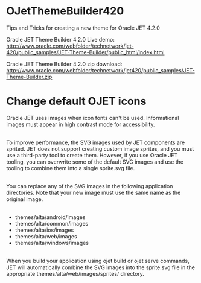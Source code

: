 # OJetThemeBuilder420
Tips and Tricks for creating a new theme for Oracle JET 4.2.0

Oracle JET Theme Builder 4.2.0 Live demo: <br />
http://www.oracle.com/webfolder/technetwork/jet-420/public_samples/JET-Theme-Builder/public_html/index.html

Oracle JET Theme Builder 4.2.0 zip download: <br />
http://www.oracle.com/webfolder/technetwork/jet420/public_samples/JET-Theme-Builder.zip

# Change default OJET icons
Oracle JET uses images when icon fonts can't be used. Informational images must appear in high contrast mode for accessibility. <br /><br />

To improve performance, the SVG images used by JET components are sprited. JET does not support creating custom image sprites, and you must use a third-party tool to create them. However, if you use Oracle JET tooling, you can overwrite some of the default SVG images and use the tooling to combine them into a single sprite.svg file. <br /><br />

You can replace any of the SVG images in the following application directories. Note that your new image must use the same name as the original image. <br /><br />

- themes/alta/android/images <br />
- themes/alta/common/images  <br />
- themes/alta/ios/images     <br />
- themes/alta/web/images     <br />
- themes/alta/windows/images <br /><br />

When you build your application using ojet build or ojet serve commands, JET will automatically combine the SVG images into the sprite.svg file in the appropriate themes/alta/web/images/sprites/ directory.
